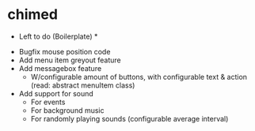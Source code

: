 chimed
======

* Left to do (Boilerplate) *
- Bugfix mouse position code
- Add menu item greyout feature
- Add messagebox feature
  - W/configurable amount of buttons, with configurable text & action (read: abstract menuItem class)
- Add support for sound
  - For events
  - For background music
  - For randomly playing sounds (configurable average interval)
